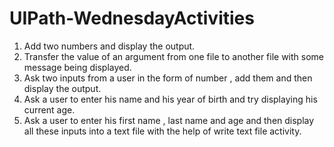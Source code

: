 # UIPath-WednesdayActivities

1) Add two numbers and display the output.
2) Transfer the value of an argument from one file to another file with some message being displayed.
3) Ask two inputs from a user in the form of number , add them and then display the output.
4) Ask a user to enter his name and his year of birth and try displaying his current age.
5) Ask a user to enter his first name , last name and age and then display all these inputs into a text file with the help of write text file activity. 
